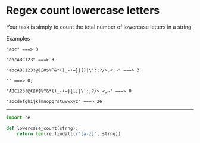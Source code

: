 # Regex count lowercase letters

Your task is simply to count the total number of lowercase letters in a string.

Examples
```
"abc" ===> 3

"abcABC123" ===> 3

"abcABC123!@€£#$%^&*()_-+=}{[]|\':;?/>.<,~" ===> 3

"" ===> 0;

"ABC123!@€£#$%^&*()_-+=}{[]|\':;?/>.<,~" ===> 0

"abcdefghijklmnopqrstuvwxyz" ===> 26
```

---

```py
import re

def lowercase_count(strng):
    return len(re.findall(r'[a-z]', strng))
```

